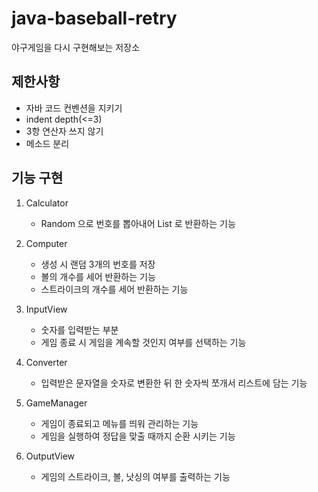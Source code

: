 # java-baseball-retry
야구게임을 다시 구현해보는 저장소

## 제한사항
- 자바 코드 컨벤션을 지키기
- indent depth(<=3)
- 3항 연산자 쓰지 않기
- 메소드 분리

## 기능 구현
1. Calculator
    - Random 으로 번호를 뽑아내어 List 로 반환하는 기능
    
2. Computer
    - 생성 시 랜덤 3개의 번호를 저장
    - 볼의 개수를 세어 반환하는 기능
    - 스트라이크의 개수를 세어 반환하는 기능
    
3. InputView

    - 숫자를 입력받는 부분
    - 게임 종료 시 게임을 계속할 것인지 여부를 선택하는 기능

4. Converter

    - 입력받은 문자열을 숫자로 변환한 뒤 한 숫자씩 쪼개서 리스트에 담는 기능

5. GameManager

    - 게임이 종료되고 메뉴를 띄워 관리하는 기능
    - 게임을 실행하여 정답을 맞출 때까지 순환 시키는 기능
    
6. OutputView

    - 게임의 스트라이크, 볼, 낫싱의 여부를 출력하는 기능
    
